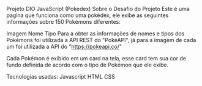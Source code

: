 Projeto DIO JavaScript (Pokedex)
Sobre o Desafio do Projeto
Este é uma pagina que funciona como uma pokédex, ele exibe as seguintes informações sobre 150 Pokémons diferentes:

Imagem
Nome
Tipo
Para a obter as informações de nomes e tipos dos Pokémons foi utilizada a API REST do "PokéAPI", já para a imagem de cada um foi utilizada a API do "https://pokeapi.co/"

Cada Pokémon é exibido em um card na tela, esse card tem sua cor de fundo definida de acordo com o tipo de Pokémon que ele exibe.

Tecnologias usadas:
Javascript
HTML
CSS
